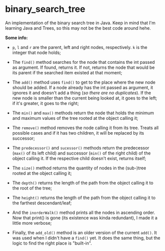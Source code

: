# binary_search_tree
An implementation of the binary search tree in Java. Keep in mind that I'm learning Java and Trees, so this may not be the best code around hehe.

**Some info:**

* `p`, `l` and `r` are the parent, left and right nodes, respectively. `k` is the integer that node holds;

* The `find()` method searches for the node that contains the int passed as argument. If found, returns it. If not, returns the node that would be its parent if the searched item existed at that moment;

* The `add()` method uses `find()` to get to the place where the new node should be added. If a node already has the int passed as argument, it ignores it and doesn't add a thing (*so there are no duplicates*). If the new node is smaller than the current being looked at, it goes to the left; if it's greater, it goes to the right;

* The `min()` and `max()` methods return the node that holds the minimum and maximum values of the tree rooted at the object calling it;

* The `remove()` method removes the node calling it from its tree. Treats all possible cases and if it has two children, it will be replaced by its successor;

* The `predecessor()` and `sucessor()` methods return the predecessor (`max()` of its left child) and successor (`min()` of the right child) of the object calling it. If the respective child doesn't exist, returns itself;

* The `size()` method returns the quantity of nodes in the (sub-)tree rooted at the object calling it;

* The `depth()` returns the length of the path from the object calling it to the root of the tree;

* The `height()` returns the length of the path from the object calling it to the farthest descendant/leaf;

* And the `inorderWalk()` method prints all the nodes in ascending order. Now that print() is gone (its existence was kinda redundant), I made it a little more verbose;

* Finally, the `add_old()` method is an older version of the current `add()`. It was used when I didn't have a `find()` yet. It does the same thing, but the logic to find the right place is "built-in".
